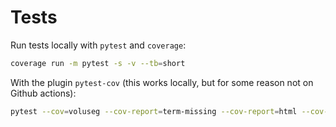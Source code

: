 # Tests

Run tests locally with `pytest` and `coverage`:

```bash
coverage run -m pytest -s -v --tb=short
```

With the plugin `pytest-cov` (this works locally, but for some reason not on Github actions):
```bash
pytest --cov=voluseg --cov-report=term-missing --cov-report=html --cov-report=xml -s -v --tb=short
```